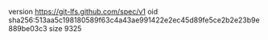 version https://git-lfs.github.com/spec/v1
oid sha256:513aa5c198180589f63c4a43ae991422e2ec45d89fe5ce2b2e23b9e889be03c3
size 9325
